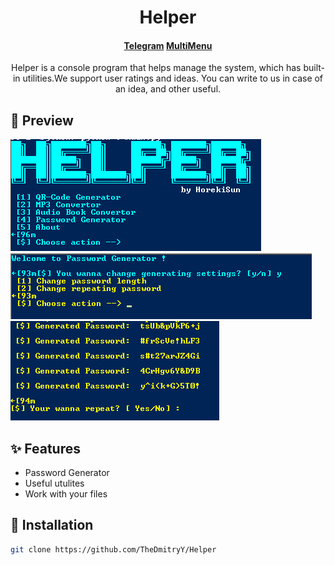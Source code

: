 <h1 align="center">Helper</h1>

<h4 align="center">
  <a href="https://t.me/horekisun">Telegram</a>
  <a href="https://github.com/TheDmitryY/MultiMenu">MultiMenu</a>
</h4>

<p align="center">
Helper is a console program that helps manage the system, which has built-in utilities.We support user ratings and ideas. You can write to us in case of an idea, and other useful.
</p>

## 👀 Preview
![image](image/image1.png)
![image](image/image2.png)
![image](image/image3.png)


## ✨ Features
- Password Generator
- Useful utulites
- Work with your files

 ## 🌟 Installation

 ```sh
git clone https://github.com/TheDmitryY/Helper
```
